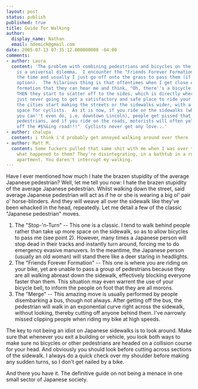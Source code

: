 ```yaml
---
layout: post
status: publish
published: true
title: Guide for Walking
author:
  display_name: Nathan
  email: ndemick@gmail.com
date: 2005-07-13 07:35:12.000000000 -04:00
comments:
- author: Laura
  content: 'The problem with combining pedestrians and bicycles on the same sidewalk
    is a universal dilemma.  I encounter the "Friends Forever Formation" (ha) all
    the time and usually I just go off onto the grass to pass them (if that''s an
    option).  The hilarious thing is that oftentimes when I get close enough to the
    formation that they can hear me and think, "Oh, there''s a bicycle behind us!",
    THEN they start to scatter off to the sides, which is directly where I was headed.  You''re
    just never going to get a satisfactory and safe place to ride your bike until
    the cities start making the streets or the sidewalks wider, with a clearly designated
    space for cyclists.  As it is now, if you ride on the sidewalks (which sometimes
    you can''t even do, i.e. downtown Lincoln), people get pissed that you''re endangering
    pedestrians, and if you ride on the roads, motorists will often yell at you, "Get
    off the #$%&ing road!!!"  Cyclists never get any love...'
- author: chalupa
  content: i think i'd probably get annoyed walking around over there
- author: Matt M.
  content: Some fuckers pulled that same shit with me when I was over there. You know
    what happened to them? They're disintegrating, in a bathtub in a run-down Shinjuku
    apartment. You daren't interrupt my walking.
---
```

Have I ever mentioned how much I hate the brazen stupidity of the average
Japanese pedestrian? Well, let me tell you now: I hate the brazen stupidity of
the average Japanese pedestrian. Whilst walking down the street, said average
Japanese pedestrian will act as if he or she is wearing a big ol' pair o'
horse-blinders. And they will weave all over the sidewalk like they've been
whacked in the head, repeatedly. Let me detail a few of the classic "Japanese pedestrian" moves.

1. The "Stop-'n-Turn" -- This one is a classic. I tend to walk behind people rather than take up more space on the sidewalk, so as to allow bicycles to pass me (see point 2). However, many times a Japanese person will stop dead in their tracks and instantly turn around, forcing me to do emergency evasive manuvers. In the meantime, the Japanese person (usually an old woman) will stand there like a deer staring in headlights.
2. The "Friends Forever Formation" -- This one is where you are riding on your bike, yet are unable to pass a group of pedestrians because they are all walking abreast down the sidewalk, effectively blocking everyone faster than them. This situation may even warrent the use of your bicycle bell, to inform the people on foot that they are all morons.
3. The "Merge" -- This amazing move is usually performed by people disembarking a bus, though not always. After getting off the bus, the pedestrian will walk in an exponential curve right across the sidewalk, without looking, thereby cutting off anyone behind them. I've narrowly missed clipping people when riding my bike at high speeds.

The key to not being an idiot on Japanese sidewalks is to look around. Make
sure that whenever you exit a building or vehicle, you look both ways to make
sure no bicycles or other pedestrians are headed on a collision course for your
head. And obviously you should look before cutting across sections of the
sidewalk. I always do a quick check over my shoulder before making any sudden
turns, so I don't get nailed by a bike.

And there you have it. The definitive guide on not being a menace in one small sector of Japanese society.
